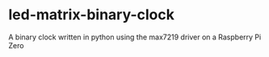 # led-matrix-binary-clock
A binary clock written in python using the max7219 driver on a Raspberry Pi Zero
